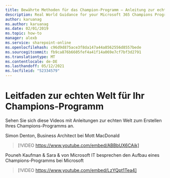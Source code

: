 ```yaml
---
title: Bewährte Methoden für das Champion-Programm – Anleitung zur echten Welt
description: Real World Guidance for your Microsoft 365 Champions Program.
author: karuanag
ms.author: karuanag
ms.date: 02/01/2019
ms.topic: how-to
manager: alexb
ms.service: sharepoint-online
ms.openlocfilehash: c96d9d875ace3f8da147a44a8562556d8557bede
ms.sourcegitcommit: fb9ca876b6605fef4a41f14a069e7cf7bf3d2791
ms.translationtype: MT
ms.contentlocale: de-DE
ms.lasthandoff: 05/12/2021
ms.locfileid: "52334579"
---
```

# <a name="real-world-guidance-for-your-champions-program"></a>Leitfaden zur echten Welt für Ihr Champions-Programm

Sehen Sie sich diese Videos mit Anleitungen zur echten Welt zum Erstellen Ihres Champions-Programms an.  

Simon Denton, Business Architect bei Mott MacDonald

> [!VIDEO https://www.youtube.com/embed/ABBbUX6CAik]

Pouneh Kaufman & Sara & von Microsoft IT besprechen den Aufbau eines Champions-Programms bei Microsoft

> [!VIDEO https://www.youtube.com/embed/LzYQpt1Tea4]
